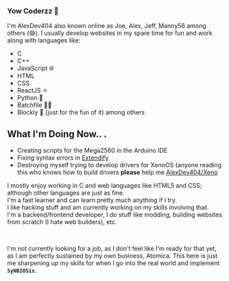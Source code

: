 ### Yow Coderzz 👋

I'm AlexDev404 also known online as Joe, Alex, Jeff, Manny56 among others (😅).
I usually develop websites in my spare time for fun and work along with languages like:
- C
- C++ 
- JavaScript 🌐
- HTML
- CSS
- ReactJS ⚛
- Python 🐍
- Batchfile 👨‍💻
- Blockly 🧱 (just for the fun of it) 
among others

## What I'm Doing Now.. .
- Creating scripts for the Mega2560 in the Arduino IDE
- Fixing syntax errors in [Extendify](https://github.com/AlexDev404/Extendify)
- Destroying myself trying to develop drivers for XenoOS (anyone reading this who knows how to build drivers **please** help me [AlexDev404/Xeno](https://github.com/AlexDev404/Xeno)


I mostly enjoy working in C and web languages like HTML5 and CSS; although other languages are just as fine. <br>
I'm a fast learner and can learn pretty much anything if I try. <br>
I like hacking stuff and am currently working on my skills involving that. <br>
I'm a backend/frontend developer, I do stuff like modding, building websites from scratch (I hate web builders), etc.

<br>

I'm not currently looking for a job, as I don't feel like I'm ready for that yet, as I am perfectly sustained by my own business, Atomica. This here is just me sharpening up my skills for when I go into the real world and implement **`SyNBIOSis`**.
<!--
**AlexDev404/AlexDev404** is a ✨ _special_ ✨ repository because its `README.md` (this file) appears on your GitHub profile.

Here are some ideas to get you started:

- 🔭 I’m currently working on ...
- 🌱 I’m currently learning ...
- 👯 I’m looking to collaborate on ...
- 🤔 I’m looking for help with ...
- 💬 Ask me about ...
- 📫 How to reach me: ...
- 😄 Pronouns: ...
- ⚡ Fun fact: ...
-->
